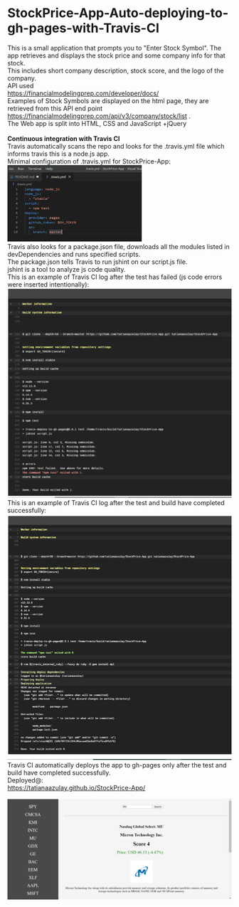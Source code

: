# StockPrice-App-Auto-deploying-to-gh-pages-with-Travis-CI
This is a small application that prompts you to "Enter Stock Symbol". 
The app retrieves and displays the stock price and some company info for that stock. <br>
This includes short company description, stock score, and the logo of the company.<br>
API used <br>
https://financialmodelingprep.com/developer/docs/<br>
Examples of Stock Symbols are displayed on the html page, they are retrieved from this API end point https://financialmodelingprep.com/api/v3/company/stock/list .<br>
The Web app is split into HTML, CSS and JavaScript +jQuery<br>
<br>
<strong>Continuous integration with Travis CI</strong><br>
Travis automatically scans the repo and looks for the .travis.yml file which informs travis this is a node.js app.<br>
Minimal configuration of .travis.yml for StockPrice-App:<br>
<a href="url"><img src="https://github.com/tatianaazulay/StockPrice-App/blob/master/assets/yml.jpg" width="60%" ></a><br>
Travis also looks for a package.json file, downloads all the modules listed in devDependencies and runs specified scripts.<br>
The package.json tells Travis to run jshint on our script.js file.<br>
jshint is a tool to analyze js code quality.<br>
This is an example of Travis CI log after the test has failed (js code errors were inserted intentionally):<br>
![](assets/travis-log-failed.jpg)<br>
This is an example of Travis CI log after the test and build have completed successfully:<br>
![](assets/travis-log-success.jpg)<br>
Travis CI automatically deploys the app to gh-pages only after the test and build have completed successfully.<br>
<bold>Deployed@:</bold><br>
https://tatianaazulay.github.io/StockPrice-App/<br>
<br>
![](assets/Untitled.png)
